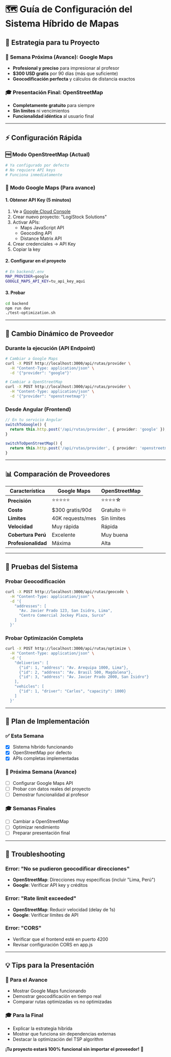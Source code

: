 # 🗺️ Guía de Configuración del Sistema Híbrido de Mapas

## 🎯 Estrategia para tu Proyecto

### 📅 **Semana Próxima (Avance)**: Google Maps
- **Profesional y preciso** para impresionar al profesor
- **$300 USD gratis** por 90 días (más que suficiente)
- **Geocodificación perfecta** y cálculos de distancia exactos

### 🎓 **Presentación Final**: OpenStreetMap  
- **Completamente gratuito** para siempre
- **Sin límites** ni vencimientos
- **Funcionalidad idéntica** al usuario final

---

## ⚡ Configuración Rápida

### 🆓 **Modo OpenStreetMap (Actual)**
```bash
# Ya configurado por defecto
# No requiere API keys
# Funciona inmediatamente
```

### 💎 **Modo Google Maps (Para avance)**

#### 1. Obtener API Key (5 minutos)
1. Ve a [Google Cloud Console](https://console.cloud.google.com/)
2. Crear nuevo proyecto: "LogiStock Solutions"
3. Activar APIs:
   - Maps JavaScript API
   - Geocoding API  
   - Distance Matrix API
4. Crear credenciales → API Key
5. Copiar la key

#### 2. Configurar en el proyecto
```bash
# En backend/.env
MAP_PROVIDER=google
GOOGLE_MAPS_API_KEY=tu_api_key_aqui
```

#### 3. Probar
```bash
cd backend
npm run dev
./test-optimization.sh
```

---

## 🔄 Cambio Dinámico de Proveedor

### Durante la ejecución (API Endpoint)
```bash
# Cambiar a Google Maps
curl -X POST http://localhost:3000/api/rutas/provider \
  -H "Content-Type: application/json" \
  -d '{"provider": "google"}'

# Cambiar a OpenStreetMap  
curl -X POST http://localhost:3000/api/rutas/provider \
  -H "Content-Type: application/json" \
  -d '{"provider": "openstreetmap"}'
```

### Desde Angular (Frontend)
```typescript
// En tu servicio Angular
switchToGoogle() {
  return this.http.post('/api/rutas/provider', { provider: 'google' });
}

switchToOpenStreetMap() {
  return this.http.post('/api/rutas/provider', { provider: 'openstreetmap' });
}
```

---

## 📊 Comparación de Proveedores

| Característica | Google Maps | OpenStreetMap |
|---|---|---|
| **Precisión** | ⭐⭐⭐⭐⭐ | ⭐⭐⭐⭐☆ |
| **Costo** | $300 gratis/90d | Gratuito ♾️ |
| **Límites** | 40K requests/mes | Sin límites |
| **Velocidad** | Muy rápida | Rápida |
| **Cobertura Perú** | Excelente | Muy buena |
| **Profesionalidad** | Máxima | Alta |

---

## 🧪 Pruebas del Sistema

### Probar Geocodificación
```bash
curl -X POST http://localhost:3000/api/rutas/geocode \
  -H "Content-Type: application/json" \
  -d '{
    "addresses": [
      "Av. Javier Prado 123, San Isidro, Lima",
      "Centro Comercial Jockey Plaza, Surco"
    ]
  }'
```

### Probar Optimización Completa
```bash
curl -X POST http://localhost:3000/api/rutas/optimize \
  -H "Content-Type: application/json" \
  -d '{
    "deliveries": [
      {"id": 1, "address": "Av. Arequipa 1000, Lima"},
      {"id": 2, "address": "Av. Brasil 500, Magdalena"},  
      {"id": 3, "address": "Av. Javier Prado 2000, San Isidro"}
    ],
    "vehicles": [
      {"id": 1, "driver": "Carlos", "capacity": 1000}
    ]
  }'
```

---

## 🎯 Plan de Implementación

### ✅ **Esta Semana**
- [x] Sistema híbrido funcionando
- [x] OpenStreetMap por defecto
- [x] APIs completas implementadas

### 📅 **Próxima Semana (Avance)**
- [ ] Configurar Google Maps API
- [ ] Probar con datos reales del proyecto  
- [ ] Demostrar funcionalidad al profesor

### 🎓 **Semanas Finales**
- [ ] Cambiar a OpenStreetMap
- [ ] Optimizar rendimiento
- [ ] Preparar presentación final

---

## 🚨 Troubleshooting

### Error: "No se pudieron geocodificar direcciones"
- **OpenStreetMap**: Direcciones muy específicas (incluir "Lima, Perú")
- **Google**: Verificar API key y créditos

### Error: "Rate limit exceeded" 
- **OpenStreetMap**: Reducir velocidad (delay de 1s)
- **Google**: Verificar límites de API

### Error: "CORS"
- Verificar que el frontend esté en puerto 4200
- Revisar configuración CORS en app.js

---

## 💡 Tips para la Presentación

### 🎯 **Para el Avance**
- Mostrar Google Maps funcionando
- Demostrar geocodificación en tiempo real
- Comparar rutas optimizadas vs no optimizadas

### 🎓 **Para la Final** 
- Explicar la estrategia híbrida
- Mostrar que funciona sin dependencias externas
- Destacar la optimización del TSP algorithm

**¡Tu proyecto estará 100% funcional sin importar el proveedor!** 🚀